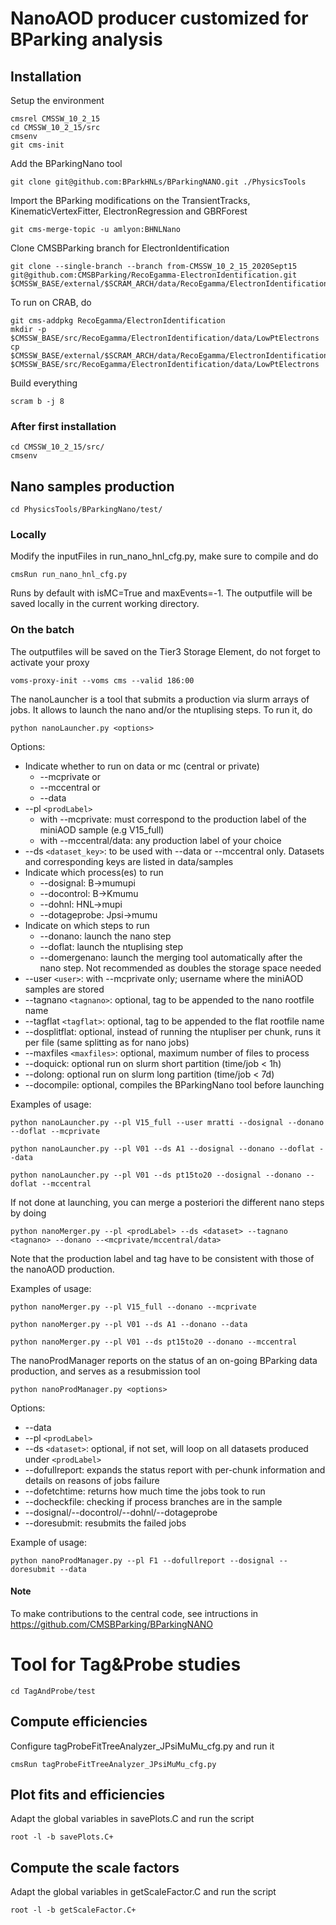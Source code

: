 # NanoAOD producer customized for BParking analysis 

## Installation

Setup the environment
```
cmsrel CMSSW_10_2_15
cd CMSSW_10_2_15/src
cmsenv
git cms-init
```

Add the BParkingNano tool

```
git clone git@github.com:BParkHNLs/BParkingNANO.git ./PhysicsTools
```

Import the BParking modifications on the TransientTracks, KinematicVertexFitter, ElectronRegression and GBRForest
```
git cms-merge-topic -u amlyon:BHNLNano
```

Clone CMSBParking branch for ElectronIdentification
```
git clone --single-branch --branch from-CMSSW_10_2_15_2020Sept15 git@github.com:CMSBParking/RecoEgamma-ElectronIdentification.git $CMSSW_BASE/external/$SCRAM_ARCH/data/RecoEgamma/ElectronIdentification/data
```

To run on CRAB, do
```
git cms-addpkg RecoEgamma/ElectronIdentification
mkdir -p $CMSSW_BASE/src/RecoEgamma/ElectronIdentification/data/LowPtElectrons
cp $CMSSW_BASE/external/$SCRAM_ARCH/data/RecoEgamma/ElectronIdentification/data/LowPtElectrons/LowPtElectrons_ID_2020Sept15.root $CMSSW_BASE/src/RecoEgamma/ElectronIdentification/data/LowPtElectrons
```

Build everything

```
scram b -j 8
```

### After first installation

```shell
cd CMSSW_10_2_15/src/
cmsenv 
```


## Nano samples production

```
cd PhysicsTools/BParkingNano/test/
```

### Locally
Modify the inputFiles in run_nano_hnl_cfg.py, make sure to compile and do

```
cmsRun run_nano_hnl_cfg.py 
```

Runs by default with isMC=True and maxEvents=-1. The outputfile will be saved locally in the current working directory.

### On the batch
The outputfiles will be saved on the Tier3 Storage Element, do not forget to activate your proxy

```
voms-proxy-init --voms cms --valid 186:00
```

The nanoLauncher is a tool that submits a production via slurm arrays of jobs. It allows to launch the nano and/or the ntuplising steps. To run it, do

```
python nanoLauncher.py <options>
```
Options:

* Indicate whether to run on data or mc (central or private)
  * --mcprivate or   
  * --mccentral or
  *  --data       
* --pl `<prodLabel>` 
  * with --mcprivate:  must correspond to the production label of the miniAOD sample (e.g V15_full) 
  * with --mccentral/data: any production label of your choice
* --ds `<dataset_key>`:  to be used with --data or --mccentral only. Datasets and corresponding keys are listed in data/samples 
* Indicate which process(es) to run
  * --dosignal: B->mumupi
  * --docontrol: B->Kmumu
  * --dohnl: HNL->mupi
  * --dotageprobe: Jpsi->mumu
* Indicate on which steps to run
  * --donano: launch the nano step
  * --doflat: launch the ntuplising step
  * --domergenano: launch the merging tool automatically after the nano step. Not recommended as doubles the storage space needed
* --user `<user>`: with --mcprivate only; username where the miniAOD samples are stored
* --tagnano `<tagnano>`: optional, tag to be appended to the nano rootfile name 
* --tagflat `<tagflat>`: optional, tag to be appended to the flat rootfile name 
* --dosplitflat: optional, instead of running the ntupliser per chunk, runs it per file (same splitting as for nano jobs)
* --maxfiles `<maxfiles>`: optional, maximum number of files to process
* --doquick: optional run on slurm short partition (time/job < 1h)
* --dolong: optional run on slurm long partition (time/job < 7d)
* --docompile: optional, compiles the BParkingNano tool before launching

Examples of usage:
```
python nanoLauncher.py --pl V15_full --user mratti --dosignal --donano --doflat --mcprivate
```
```
python nanoLauncher.py --pl V01 --ds A1 --dosignal --donano --doflat --data
```
```
python nanoLauncher.py --pl V01 --ds pt15to20 --dosignal --donano --doflat --mccentral
```

If not done at launching, you can merge a posteriori the different nano steps by doing

```
python nanoMerger.py --pl <prodLabel> --ds <dataset> --tagnano <tagnano> --donano --<mcprivate/mccentral/data>
```

Note that the production label and tag have to be consistent with those of the nanoAOD production.

Examples of usage:
```
python nanoMerger.py --pl V15_full --donano --mcprivate
```
```
python nanoMerger.py --pl V01 --ds A1 --donano --data
```
```
python nanoMerger.py --pl V01 --ds pt15to20 --donano --mccentral
```

The nanoProdManager reports on the status of an on-going BParking data production, and serves as a resubmission tool
```
python nanoProdManager.py <options>
```
Options:
* --data 
* --pl `<prodLabel>`
* --ds `<dataset>`: optional, if not set, will loop on all datasets produced under `<prodLabel>`
* --dofullreport: expands the status report with per-chunk information and details on reasons of jobs failure
* --dofetchtime: returns how much time the jobs took to run
* --docheckfile: checking if process branches are in the sample
* --dosignal/--docontrol/--dohnl/--dotageprobe
* --doresubmit: resubmits the failed jobs

Example of usage:
```
python nanoProdManager.py --pl F1 --dofullreport --dosignal --doresubmit --data
```

#### Note

To make contributions to the central code, see intructions in https://github.com/CMSBParking/BParkingNANO


# Tool for Tag&Probe studies

```
cd TagAndProbe/test
```

## Compute efficiencies
Configure tagProbeFitTreeAnalyzer_JPsiMuMu_cfg.py and run it
```
cmsRun tagProbeFitTreeAnalyzer_JPsiMuMu_cfg.py
```

## Plot fits and efficiencies
Adapt the global variables in savePlots.C and run the script
```
root -l -b savePlots.C+
```

## Compute the scale factors
Adapt the global variables in getScaleFactor.C and run the script
```
root -l -b getScaleFactor.C+
```

